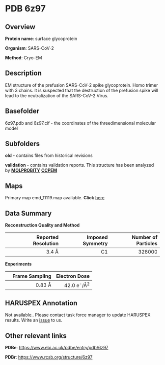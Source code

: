 # PDB 6z97

## Overview

**Protein name**: surface glycoprotein

**Organism**: SARS-CoV-2

**Method**: Cryo-EM

## Description

EM structure of the prefusion SARS-CoV-2 spike glycoprotein. Homo trimer with 3 chains. It is suspected that the destruction of the prefusion spike will lead to the neutralization of the SARS-CoV-2 Virus. 

## Basefolder

6z97.pdb and 6z97.cif - the coordinates of the threedimensional molecular model

## Subfolders



**old** - contains files from historical revisions

**validation** - contains validation reports. This structure has been analyzed by   [**MOLPROBITY**](https://github.com/thorn-lab/coronavirus_structural_task_force/tree/master/pdb/surface_glycoprotein/SARS-CoV-2/6z97/validation/molprobity)   [**CCPEM**](https://github.com/thorn-lab/coronavirus_structural_task_force/tree/master/pdb/surface_glycoprotein/SARS-CoV-2/6z97/validation/ccpem-validation)



## Maps

Primary map emd_11119.map available. **Click** [here](http://ftp.wwpdb.org/pub/emdb/structures/EMD-11119/map/) 

## Data Summary
**Reconstruction Quality and Method**

|   | Reported Resolution | Imposed Symmetry | Number of Particles |
|---|-------------:|----------------:|--------------:|
|   |3.4 Å|C1|328000|

**Experiments**

|   | Frame Sampling | Electron Dose |
|---|-------------:|----------------:|
|   |0.83 Å|42.0 e<sup>-</sup>/Å<sup>2</sup>|

## HARUSPEX Annotation

Not available.. Please contact task force manager to update HARUSPEX results. Write an [issue](https://github.com/thorn-lab/coronavirus_structural_task_force/issues) to us.

## Other relevant links 
**PDBe**:  https://www.ebi.ac.uk/pdbe/entry/pdb/6z97
 
**PDBr**: https://www.rcsb.org/structure/6z97 
